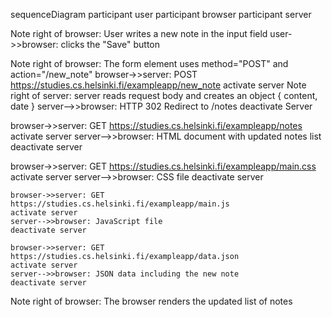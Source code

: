 sequenceDiagram
    participant user
    participant browser
    participant server

Note right of browser: User writes a new note in the input field
user->>browser: clicks the "Save" button

Note right of browser: The form element uses method="POST" and action="/new_note"
 browser->>server: POST https://studies.cs.helsinki.fi/exampleapp/new_note
    activate server
Note right of server: server reads request body and creates an object { content, date }
server-->>browser: HTTP 302 Redirect to /notes
    deactivate Server

browser->>server: GET https://studies.cs.helsinki.fi/exampleapp/notes
    activate server
    server-->>browser: HTML document with updated notes list
    deactivate server

browser->>server: GET https://studies.cs.helsinki.fi/exampleapp/main.css
    activate server
    server-->>browser: CSS file
    deactivate server

    browser->>server: GET https://studies.cs.helsinki.fi/exampleapp/main.js
    activate server
    server-->>browser: JavaScript file
    deactivate server

    browser->>server: GET https://studies.cs.helsinki.fi/exampleapp/data.json
    activate server
    server-->>browser: JSON data including the new note
    deactivate server

Note right of browser: The browser renders the updated list of notes